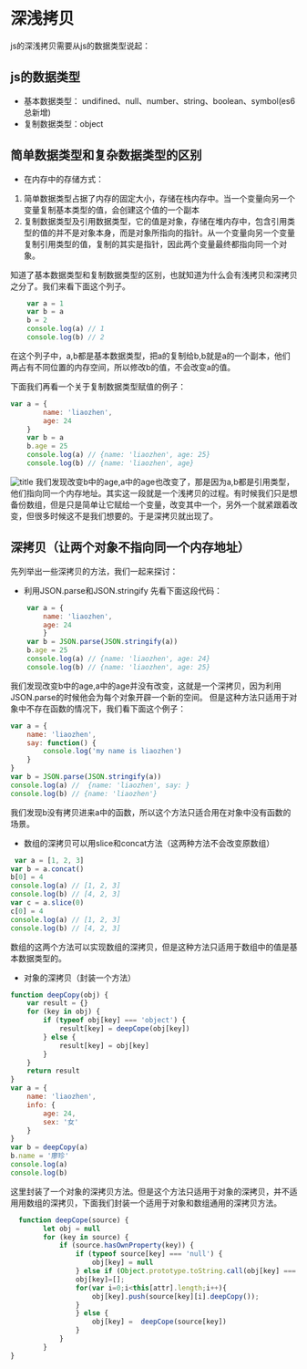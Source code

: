 # 深浅拷贝
js的深浅拷贝需要从js的数据类型说起：
## js的数据类型
* 基本数据类型： undifined、null、number、string、boolean、symbol(es6总新增)
* 复制数据类型：object
## 简单数据类型和复杂数据类型的区别
* 在内存中的存储方式：
1. 简单数据类型占据了内存的固定大小，存储在栈内存中。当一个变量向另一个变量复制基本类型的值，会创建这个值的一个副本
2. 复制数据类型及引用数据类型，它的值是对象，存储在堆内存中，包含引用类型的值的并不是对象本身，而是对象所指向的指针。从一个变量向另一个变量复制引用类型的值，复制的其实是指针，因此两个变量最终都指向同一个对象。

知道了基本数据类型和复制数据类型的区别，也就知道为什么会有浅拷贝和深拷贝之分了。我们来看下面这个列子。
```javascript
    var a = 1
    var b = a
    b = 2
    console.log(a) // 1
    console.log(b) // 2
```

在这个列子中，a,b都是基本数据类型，把a的复制给b,b就是a的一个副本，他们两占有不同位置的内存空间，所以修改b的值，不会改变a的值。

下面我们再看一个关于复制数据类型赋值的例子：
```javascript
var a = {
        name: 'liaozhen',
        age: 24
    }
    var b = a
    b.age = 25
    console.log(a) // {name: 'liaozhen', age: 25}
    console.log(b) // {name: 'liaozhen', age}
```
![title](https://leanote.com/api/file/getImage?fileId=5ac86e04ab64417bf7000ab7)
我们发现改变b中的age,a中的age也改变了，那是因为a,b都是引用类型，他们指向同一个内存地址。其实这一段就是一个浅拷贝的过程。有时候我们只是想备份数组，但是只是简单让它赋给一个变量，改变其中一个，另外一个就紧跟着改变，但很多时候这不是我们想要的。于是深拷贝就出现了。

## 深拷贝（让两个对象不指向同一个内存地址）
先列举出一些深拷贝的方法，我们一起来探讨：

*  利用JSON.parse和JSON.stringify
先看下面这段代码：
```javascript
    var a = {
        name: 'liaozhen',
        age: 24
        }
    var b = JSON.parse(JSON.stringify(a))
    b.age = 25
    console.log(a) // {name: 'liaozhen', age: 24}
    console.log(b) // {name: 'liaozhen', age: 25}
```
我们发现改变b中的age,a中的age并没有改变，这就是一个深拷贝，因为利用JSON.parse的时候他会为每个对象开辟一个新的空间。
但是这种方法只适用于对象中不存在函数的情况下，我们看下面这个例子：
```javascript
var a = {
    name: 'liaozhen',
    say: function() {
        console.log('my name is liaozhen')
    } 
}
var b = JSON.parse(JSON.stringify(a))
console.log(a) //  {name: 'liaozhen', say: }
console.log(b) // {name: 'liaozhen'}
```
我们发现b没有拷贝进来a中的函数，所以这个方法只适合用在对象中没有函数的场景。

* 数组的深拷贝可以用slice和concat方法（这两种方法不会改变原数组）
```javascript
 var a = [1, 2, 3]
var b = a.concat()
b[0] = 4
console.log(a) // [1, 2, 3]
console.log(b) // [4, 2, 3]
var c = a.slice(0)
c[0] = 4
console.log(a) // [1, 2, 3]
console.log(b) // [4, 2, 3]
```
数组的这两个方法可以实现数组的深拷贝，但是这种方法只适用于数组中的值是基本数据类型的。

* 对象的深拷贝（封装一个方法）
```javascript
function deepCopy(obj) {
    var result = {}
    for (key in obj) {
        if (typeof obj[key] === 'object') {
            result[key] = deepCope(obj[key])
        } else {
            result[key] = obj[key]
        }
    }
    return result
}
var a = {
    name: 'liaozhen',
    info: {
        age: 24,
        sex: '女'
    }
}
var b = deepCopy(a)
b.name = '廖珍'
console.log(a)
console.log(b)
```
这里封装了一个对象的深拷贝方法。但是这个方法只适用于对象的深拷贝，并不适用用数组的深拷贝，下面我们封装一个适用于对象和数组通用的深拷贝方法。
```javascript
  function deepCope(source) {
        let obj = null
        for (key in source) {
            if (source.hasOwnProperty(key)) {
                if (typeof source[key] === 'null') {
                    obj[key] = null
                } else if (Object.prototype.toString.call(obj[key] === '[Object Arry]')) {
                obj[key]=[];
                for(var i=0;i<this[attr].length;i++){
                    obj[key].push(source[key][i].deepCopy());
                }
                } else {
                    obj[key] =  deepCope(source[key])
                }
            }
        }
}
```